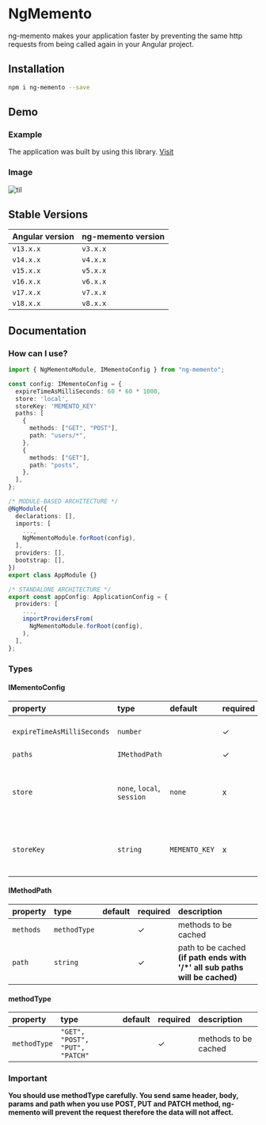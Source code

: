 # NgMemento

ng-memento makes your application faster by preventing the same http requests from being called again in your Angular project.

## Installation

```bash
npm i ng-memento --save
```

## Demo

### Example

The application was built by using this library. [Visit](https://ng-memento-web.onrender.com/users)

### Image

![til](https://ng-memento-web.onrender.com/assets/demo.gif)

## Stable Versions

| Angular version | ng-memento version |
| :-------------- | :----------------- |
| `v13.x.x`       | `v3.x.x`           |
| `v14.x.x`       | `v4.x.x`           |
| `v15.x.x`       | `v5.x.x`           |
| `v16.x.x`       | `v6.x.x`           |
| `v17.x.x`       | `v7.x.x`           |
| `v18.x.x`       | `v8.x.x`           |

## Documentation

### How can I use?

```typescript
import { NgMementoModule, IMementoConfig } from "ng-memento";

const config: IMementoConfig = {
  expireTimeAsMilliSeconds: 60 * 60 * 1000,
  store: 'local',
  storeKey: 'MEMENTO_KEY'
  paths: [
    {
      methods: ["GET", "POST"],
      path: "users/*",
    },
    {
      methods: ["GET"],
      path: "posts",
    },
  ],
};

/* MODULE-BASED ARCHITECTURE */
@NgModule({
  declarations: [],
  imports: [
    ...,
    NgMementoModule.forRoot(config),
  ],
  providers: [],
  bootstrap: [],
})
export class AppModule {}

/* STANDALONE ARCHITECTURE */
export const appConfig: ApplicationConfig = {
  providers: [
    ...,
    importProvidersFrom(
      NgMementoModule.forRoot(config),
    ),
  ],
};
```

### Types

#### IMementoConfig

| property                   | type                       | default       | required | description                                            |
| :------------------------- | :------------------------- | :------------ | :------- | :----------------------------------------------------- |
| `expireTimeAsMilliSeconds` | `number`                   |               | ✓        | cached data stored time                                |
| `paths`                    | `IMethodPath`              |               | ✓        |
| `store`                    | `none`, `local`, `session` | `none`        | x        | none: cached data stored lives only until next refresh |
| `storeKey`                 | `string`                   | `MEMENTO_KEY` | x        | key that stores data if chose local or session         |

#### IMethodPath

| property  | type         | default | required | description                                                                  |
| :-------- | :----------- | :------ | :------- | :--------------------------------------------------------------------------- |
| `methods` | `methodType` |         | ✓        | methods to be cached                                                         |
| `path`    | `string`     |         | ✓        | path to be cached **(if path ends with '/\*' all sub paths will be cached)** |

#### methodType

| property     | type                            | default | required | description          |
| :----------- | :------------------------------ | :------ | :------- | :------------------- |
| `methodType` | `"GET", "POST", "PUT", "PATCH"` |         | ✓        | methods to be cached |

### Important

**You should use methodType carefully. You send same header, body, params and path when you use POST, PUT and PATCH method, ng-memento will prevent the request therefore the data will not affect.**
